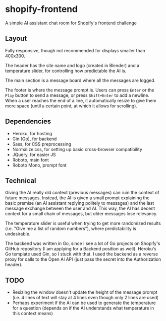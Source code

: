 
# shopify-frontend

A simple AI assistant chat room for Shopify's frontend challenge

## Layout

Fully responsive, though not recommended for displays smaller than 400x300.

The header has the site name and logo (created in Blender) and a temperature slider, for controlling how predictable the AI is.

The main section is a message board where all the messages are logged.

The footer is where the message prompt is.
Users can press `Enter` or the `Play` button to send a message, or press `Shift+Enter` to add a newline.
When a user reaches the end of a line, it automatically resize to give them more space (until a certain point, at which it allows for scrolling).

## Dependencies

* Heroku, for hosting
* Gin (Go), for backend
* Sass, for CSS preprocessing
* Normalize.css, for setting up basic cross-browser compatibility
* JQuery, for easier JS
* Roboto, main font
* Roboto Mono, prompt font

## Technical

Giving the AI really old context (previous messages) can ruin the context of future messages. Instead, the AI is given a small prompt explaining the basic premise (an AI assistant replying politely to messages) and the last message exchange between the user and AI. This way, the AI has decent context for a small chain of messages, but older messages lose relevancy.

The temperature slider is useful when trying to get more randomized results (i.e. "Give me a list of random numbers"), where predictability is undesirable.

The backend was written in Go, since I see a lot of Go projects on Shopify's GitHub repository (I am applying for a Backend position as well). Heroku's Go template used Gin, so I stuck with that. I used the backend as a reverse proxy for calls to the Open AI API (just pass the secret into the Authorization header).

## TODO
* Resizing the window doesn't update the height of the message prompt (i.e. 4 lines of text will stay at 4 lines even though only 2 lines are used)
* Perhaps experiment if the AI can be used to generate the temperature for a question (depends on if the AI understands what temperature in this context means)